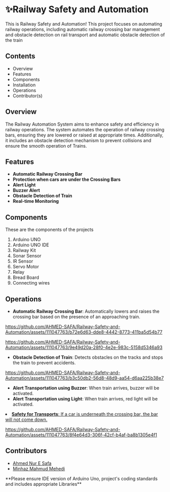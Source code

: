 <h1>✨Railway Safety and Automation</h1>

<p>This is Railway Safety and Automation! This project focuses on automating railway operations, including automatic railway crossing bar management and obstacle detection on rail transport and automatic obstacle detection of the train</p>

<h2>Contents</h2>
<ul>
    <li><a>Overview</a></li>
    <li><a>Features</a></li>
    <li><a>Components</a></li>
    <li><a>Installation</a></li>
    <li><a>Operations</a></li>
    <li><a>Contributor(s)</a></li>
</ul>

<h2>Overview</h2>
<p>The Railway Automation System aims to enhance safety and efficiency in railway operations. The system automates the operation of railway crossing bars, ensuring they are lowered or raised at appropriate times. Additionally, it includes an obstacle detection mechanism to prevent collisions and ensure the smooth operation of Trains.</p>

<h2>Features</h2>
<ul>
    <li><strong>Automatic Railway Crossing Bar</strong></li>
    <li><strong>Protection when cars are under the Crossing Bars</strong></li>
    <li><strong>Alert Light</strong></li>
    <li><strong>Buzzer Alert</strong></li>
    <li><strong>Obstacle Detection of Train</strong></li>
    <li><strong>Real-time Monitoring</strong></li>
</ul>

<h2>Components</h2>
<p>These are the components of the projects</p>
<ol>
    <li>Arduino UNO</li>
    <li>Arduino UNO IDE</li>
    <li>Railway Kit</li>
    <li>Sonar Sensor</li>
    <li>IR Sensor</li>
    <li>Servo Motor</li>
    <li>Relay</li>
    <li>Bread Board</li>
    <li>Connecting wires</li>
</ol>

<h2>Operations</h2>

<ul>
    <li><strong>Automatic Railway Crossing Bar</strong>: Automatically lowers and raises the crossing bar based on the presence of an approaching train.</li>    
</ul>

https://github.com/AHMED-SAFA/Railway-Safety-and-Automation/assets/111047763/b72e6d63-dde8-4442-8773-411ba5d54b77

https://github.com/AHMED-SAFA/Railway-Safety-and-Automation/assets/111047763/9e49d20a-28f0-4e2e-983c-5158d5346a93

<ul>
    <li><strong>Obstacle Detection of Train</strong>: Detects obstacles on the tracks and stops the train to prevent accidents.</li>
</ul>

https://github.com/AHMED-SAFA/Railway-Safety-and-Automation/assets/111047763/b3c50db2-56d8-48d9-aa54-d6aa225b38e7

<ul>
    <li><strong>Alert Transportation using Buzzer</strong>: When train arrives, buzzer will be activated.</li>
    <li><strong>Alert Transportation using Light</strong>: When train arrives, red light will be activated.</li>
</ul>

<u>
    <li><strong>Safety for Transports</strong>: If a car is underneath the crossing bar, the bar will not come down.</li>
</u>

https://github.com/AHMED-SAFA/Railway-Safety-and-Automation/assets/111047763/8f4e64d3-306f-42cf-b4af-ba8b1305e4f1



<h2>Contributors</h2>
  <ul>
    <li><a href="https://github.com/AHMED-SAFA">Ahmed Nur E Safa</a></li>
    <li><a href="https://github.com/Minhaz-Mahmud">Minhaz Mahmud Mehedi</a></li>
  </ul>

<p>**Please ensure IDE version of Arduino Uno, project's coding standards and includes appropriate Libraries**</p>

